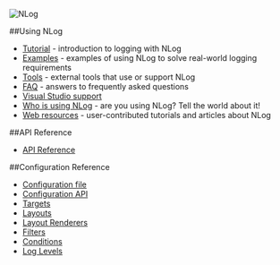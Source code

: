 ![NLog](http://nlog-project.org/images/NLog.png)

##Using NLog
* [Tutorial](wiki/Tutorial) - introduction to logging with NLog
* [Examples](wiki/Examples) - examples of using NLog to solve real-world logging requirements
* [Tools](wiki/Tools) - external tools that use or support NLog
* [FAQ](wiki/FAQ) - answers to frequently asked questions
* [Visual Studio support](wiki/Visual-Studio-support)
* [Who is using NLog](wiki/Who-Is-Using-NLog) - are you using NLog? Tell the world about it!
* [Web resources](wiki/Web-resources) - user-contributed tutorials and articles about NLog

##API Reference
* [API Reference](http://nlog.github.io/documentation)

##Configuration Reference
* [Configuration file](wiki/Configuration-file)
* [Configuration API](wiki/Configuration-API)
* [Targets](wiki/Targets)
* [Layouts](wiki/Layouts)
* [Layout Renderers](wiki/Layout-Renderers)
* [Filters](wiki/Filters)
* [Conditions](wiki/Conditions)
* [Log Levels](wiki/Log-levels)